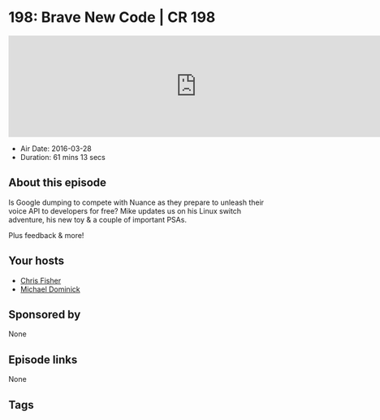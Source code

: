 # 198: Brave New Code | CR 198

<iframe src="https://player.fireside.fm/v2/MLf2ZzhC+NgWar41p?theme=dark" width="740" height="200" frameborder="0" scrolling="no"></iframe>

* Air Date: 2016-03-28
* Duration: 61 mins 13 secs

## About this episode

Is Google dumping to compete with Nuance as they prepare to unleash their voice API to developers for free? Mike updates us on his Linux switch adventure, his new toy & a couple of important PSAs.

Plus feedback & more!

## Your hosts
* [Chris Fisher](https://coder.show/hosts/chrislas)
* [Michael Dominick](https://coder.show/hosts/michael)

## Sponsored by

None



## Episode links

None



## Tags

